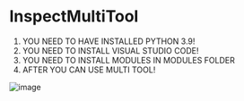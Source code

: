 # InspectMultiTool
1. YOU NEED TO HAVE INSTALLED PYTHON 3.9!
2. YOU NEED TO INSTALL VISUAL STUDIO CODE!
3. YOU NEED TO INSTALL MODULES IN MODULES FOLDER
4. AFTER YOU CAN USE MULTI TOOL!

![image](https://cdn.discordapp.com/attachments/1077271968472105020/1079656921470083193/image.png)
